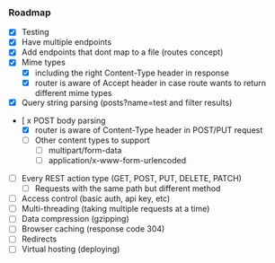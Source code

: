 ### Roadmap

- [x] Testing
- [x] Have multiple endpoints
- [x] Add endpoints that dont map to a file (routes concept)
- [x] Mime types
    - [x] including the right Content-Type header in response
    - [x] router is aware of Accept header in case route wants to return different mime types
- [x] Query string parsing (posts?name=test and filter results)
- [ x POST body parsing
    - [x] router is aware of Content-Type header in POST/PUT request
    - [ ] Other content types to support
        - [ ] multipart/form-data
        - [ ] application/x-www-form-urlencoded
- [ ] Every REST action type (GET, POST, PUT, DELETE, PATCH)
    - [ ] Requests with the same path but different method
- [ ] Access control (basic auth, api key, etc)
- [ ] Multi-threading (taking multiple requests at a time)
- [ ] Data compression (gzipping)
- [ ] Browser caching (response code 304)
- [ ] Redirects
- [ ] Virtual hosting (deploying)